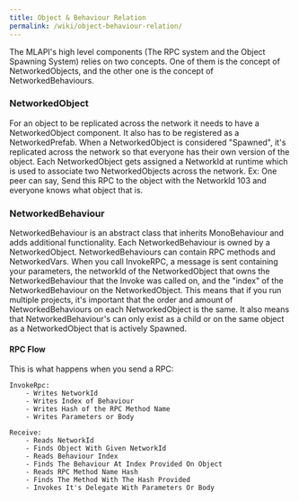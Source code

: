 ```yaml
---
title: Object & Behaviour Relation
permalink: /wiki/object-behaviour-relation/
---
```


The MLAPI's high level components (The RPC system and the Object Spawning System) relies on two concepts. One of them is the concept of NetworkedObjects, and the other one is the concept of NetworkedBehaviours.

### NetworkedObject
For an object to be replicated across the network it needs to have a NetworkedObject component. It also has to be registered as a NetworkedPrefab. When a NetworkedObject is considered "Spawned", it's replicated across the network so that everyone has their own version of the object. Each NetworkedObject gets assigned a NetworkId at runtime which is used to associate two NetworkedObjects across the network. Ex: One peer can say, Send this RPC to the object with the NetworkId 103 and everyone knows what object that is.

### NetworkedBehaviour
NetworkedBehaviour is an abstract class that inherits MonoBehaviour and adds additional functionality. Each NetworkedBehaviour is owned by a NetworkedObject. NetworkedBehaviours can contain RPC methods and NetworkedVars. When you call InvokeRPC, a message is sent containing your parameters, the networkId of the NetworkedObject that owns the NetworkedBehaviour that the Invoke was called on, and the "index" of the NetworkedBehaviour on the NetworkedObject. This means that if you run multiple projects, it's important that the order and amount of NetworkedBehaviours on each NetworkedObject is the same. It also means that NetworkedBehaviour's can only exist as a child or on the same object as a NetworkedObject that is actively Spawned.


#### RPC Flow
This is what happens when you send a RPC:

```
InvokeRpc:
    - Writes NetworkId
    - Writes Index of Behaviour
    - Writes Hash of the RPC Method Name
    - Writes Parameters or Body

Receive:
    - Reads NetworkId
    - Finds Object With Given NetworkId
    - Reads Behaviour Index
    - Finds The Behaviour At Index Provided On Object
    - Reads RPC Method Name Hash
    - Finds The Method With The Hash Provided
    - Invokes It's Delegate With Parameters Or Body
```
